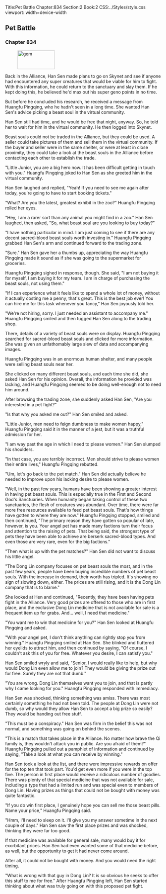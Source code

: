 Title:Pet Battle 
Chapter:834 
Section:2 
Book:2 
CSS:../Styles/style.css 
viewport: width=device-width
  
## Pet Battle
### Chapter 834
  
<figure>
	<img src="../Images/gem.gif" alt="gem" id="gem" width="120" height="60" />
</figure>
  

  
Back in the Alliance, Han Sen made plans to go on Skynet and see if anyone had encountered any super creatures that would be viable for him to fight. With this information, he could return to the sanctuary and slay them. If he kept doing this, he believed he'd max out his super geno points in no time.

But before he concluded his research, he received a message from Huangfu Pingqing, who he hadn't seen in a long time. She wanted Han Sen's advice picking a beast soul in the virtual community.

Han Sen still had time, and he would be free that night, anyway. So, he told her to wait for him in the virtual community. He then logged into Skynet.

Beast souls could not be traded in the Alliance, but they could be used. A seller could take pictures of them and sell them in the virtual community. If the buyer and seller were in the same shelter, or were at least in close proximity, they could take a look at the beast souls in the Alliance before contacting each other to establish the trade.

"Little Junior, you are a big hero now. It has been difficult getting in touch with you." Huangfu Pingqing joked to Han Sen as she greeted him in the virtual community.

Han Sen laughed and replied, "Yeah! If you need to see me again after today, you're going to have to start booking tickets."

"What? Are you the latest, greatest exhibit in the zoo?" Huangfu Pingqing rolled her eyes.

"Hey, I am a rarer sort than any animal you might find in a zoo." Han Sen laughed, then asked, "So, what beast soul are you looking to buy today?"

"I have nothing particular in mind. I am just coming to see if there are any decent sacred-blood beast souls worth investing in." Huangfu Pingqing grabbed Han Sen's arm and continued forward to the trading zone.

"Sure." Han Sen gave her a thumbs up, appreciating the way Huangfu Pingqing made it sound as if she was going to the supermarket for groceries.

Huangfu Pingqing sighed in response, though. She said, "I am not buying it for myself, I am buying it for my team. I am in charge of purchasing the beast souls, not using them."

"If I can experience what it feels like to spend a whole lot of money, without it actually costing me a penny, that's great. This is the best job ever! You can hire me for this task whenever you fancy," Han Sen joyously told her.

"We're not hiring, sorry. I just needed an assistant to accompany me." Huangfu Pingqing smiled and then tugged Han Sen along to the trading shop.

There, details of a variety of beast souls were on display. Huangfu Pingqing searched for sacred-blood beast souls and clicked for more information. She was given an unfathomably large slew of data and accompanying images.

Huangfu Pingqing was in an enormous human shelter, and many people were selling beast souls near her.

She clicked on many different beast souls, and each time she did, she asked Han Sen for his opinion. Overall, the information he provided was lacking, and Huangfu Pingqing seemed to be doing well-enough not to need him around.

After browsing the trading zone, she suddenly asked Han Sen, "Are you interested in a pet fight?"

"Is that why you asked me out?" Han Sen smiled and asked.

"Little Junior, men need to feign dumbness to make women happy," Huangfu Pingqing said it in the manner of a jest, but it was a truthful admission for her.

"I am way past the age in which I need to please women." Han Sen slumped his shoulders.

"In that case, you are terribly incorrect. Men should strive to please women their entire lives," Huangfu Pingqing rebutted.

"Um, let's go back to the pet match." Han Sen did actually believe he needed to improve upon his lacking desire to please women.

"Well, in the past few years, humans have been showing a greater interest in having pet beast souls. This is especially true in the First and Second God's Sanctuaries. When humanity began taking control of these two sanctuaries, the flesh of creatures was abundant. Over time, there were far more free resources available to feed pet beast souls. That's how things have gotten to where they are now." Huangfu Pingqing stopped, smiled and then continued, "The primary reason they have gotten so popular of late, however, is you. Your angel pet has made many factions turn their focus and attention to the raising of pets. That being said, the strongest type of pets they have been able to achieve are berserk sacred-blood types. And even those are very rare, even for the big factions."

"Then what is up with the pet matches?" Han Sen did not want to discuss his little angel.

"The Dong Lin company focuses on pet beast souls the most, and in the past few years, people have been buying incredible numbers of pet beast souls. With the increase in demand, their worth has tripled. It's showing no sign of slowing down, either. The prices are still rising, and it is the Dong Lin company that is to blame."

She looked at Hen and continued, "Recently, they have been having pets fight in the Alliance. Very good prizes are offered to those who are in first place, and the exclusive Dong Lin medicine that is not available for sale is a frequent item up for grabs. And... well, I need that medicine."

"You want me to win that medicine for you?" Han Sen looked at Huangfu Pingqing and asked.

"With your angel pet, I don't think anything can rightly stop you from winning." Huangfu Pingqing smiled at Han Sen. She blinked and fluttered her eyelids to attract him, and then continued by saying, "Of course, I couldn't ask this of you for free. Whatever you desire, I can satisfy you."

Han Sen smiled wryly and said, "Senior, I would really like to help, but why would Dong Lin even allow me to join? They would be giving the prize out for free. Surely they are not that dumb."

"You are wrong. Dong Lin themselves want you to join, and that is partly why I came looking for you." Huangfu Pingqing responded with immediacy.

Han Sen was shocked, thinking something was amiss. There was most certainly something he had not been told. The people at Dong Lin were not dumb, so why would they allow Han Sen to accept a big prize so easily? They would be handing out free stuff.

"This must be a conspiracy." Han Sen was firm in the belief this was not normal, and something was going on behind the scenes.

"This is a match that takes place in the Alliance. No matter how brave the Qi family is, they wouldn't attack you in public. Are you afraid of them?" Huangfu Pingqing pulled out a pamphlet of information and continued by saying, "Take a look at what you can receive by winning."

Han Sen took a look at the list, and there were impressive rewards on offer for the top ten that took part. You'd get even more if you were in the top five. The person in first place would receive a ridiculous number of goodies. There was plenty of that special medicine that was not available for sale, including a type that had a limited run and was special even to members of Dong Lin. Having prizes as things that could not be bought with money was quite fantastic.

"If you do win first place, I genuinely hope you can sell me those beast pills. Name your price," Huangfu Pingqing said.

"Hmm, I'll need to sleep on it. I'll give you my answer sometime in the next couple of days." Han Sen saw the first place prizes and was shocked, thinking they were far too good.

If that medicine was available for general sale, many would buy it for exorbitant prices. Han Sen had even wanted some of that medicine before, as well, but the opportunity to get it had never come around.

After all, it could not be bought with money. And you would need the right timing.

"What is wrong with that guy in Dong Lin? It is so obvious he seeks to offer this stuff to me for free." After Huangfu Pingqing left, Han Sen started thinking about what was truly going on with this proposed pet fight.
